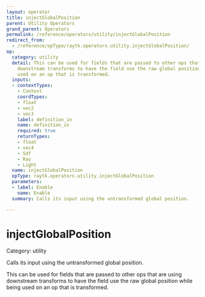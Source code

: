 ```yaml
---
layout: operator
title: injectGlobalPosition
parent: Utility Operators
grand_parent: Operators
permalink: /reference/operators/utility/injectGlobalPosition
redirect_from:
  - /reference/opType/raytk.operators.utility.injectGlobalPosition/
op:
  category: utility
  detail: This can be used for fields that are passed to other ops that are using
    downstream transforms to have the field use the raw global position while being
    used on an op that is transformed.
  inputs:
  - contextTypes:
    - Context
    coordTypes:
    - float
    - vec2
    - vec3
    label: definition_in
    name: definition_in
    required: true
    returnTypes:
    - float
    - vec4
    - Sdf
    - Ray
    - Light
  name: injectGlobalPosition
  opType: raytk.operators.utility.injectGlobalPosition
  parameters:
  - label: Enable
    name: Enable
  summary: Calls its input using the untransformed global position.

---
```


# injectGlobalPosition

Category: utility



Calls its input using the untransformed global position.

This can be used for fields that are passed to other ops that are using downstream transforms to have the field use the raw global position while being used on an op that is transformed.